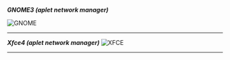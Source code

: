 ***GNOME3 (aplet network manager)***

![GNOME](3_6_5_gnome.png)
___
***Xfce4 (aplet network manager)***
![XFCE](3_6_5_xfce.png)
___
